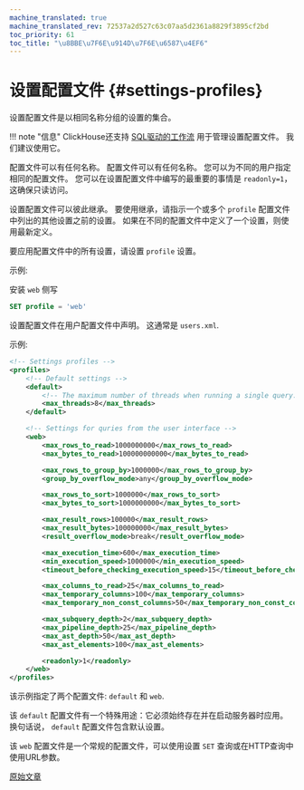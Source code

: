 ```yaml
---
machine_translated: true
machine_translated_rev: 72537a2d527c63c07aa5d2361a8829f3895cf2bd
toc_priority: 61
toc_title: "\u8BBE\u7F6E\u914D\u7F6E\u6587\u4EF6"
---
```


# 设置配置文件 {#settings-profiles}

设置配置文件是以相同名称分组的设置的集合。

!!! note "信息"
    ClickHouse还支持 [SQL驱动的工作流](../access-rights.md#access-control) 用于管理设置配置文件。 我们建议使用它。

配置文件可以有任何名称。 配置文件可以有任何名称。 您可以为不同的用户指定相同的配置文件。 您可以在设置配置文件中编写的最重要的事情是 `readonly=1`，这确保只读访问。

设置配置文件可以彼此继承。 要使用继承，请指示一个或多个 `profile` 配置文件中列出的其他设置之前的设置。 如果在不同的配置文件中定义了一个设置，则使用最新定义。

要应用配置文件中的所有设置，请设置 `profile` 设置。

示例:

安装 `web` 侧写

``` sql
SET profile = 'web'
```

设置配置文件在用户配置文件中声明。 这通常是 `users.xml`.

示例:

``` xml
<!-- Settings profiles -->
<profiles>
    <!-- Default settings -->
    <default>
        <!-- The maximum number of threads when running a single query. -->
        <max_threads>8</max_threads>
    </default>

    <!-- Settings for quries from the user interface -->
    <web>
        <max_rows_to_read>1000000000</max_rows_to_read>
        <max_bytes_to_read>100000000000</max_bytes_to_read>

        <max_rows_to_group_by>1000000</max_rows_to_group_by>
        <group_by_overflow_mode>any</group_by_overflow_mode>

        <max_rows_to_sort>1000000</max_rows_to_sort>
        <max_bytes_to_sort>1000000000</max_bytes_to_sort>

        <max_result_rows>100000</max_result_rows>
        <max_result_bytes>100000000</max_result_bytes>
        <result_overflow_mode>break</result_overflow_mode>

        <max_execution_time>600</max_execution_time>
        <min_execution_speed>1000000</min_execution_speed>
        <timeout_before_checking_execution_speed>15</timeout_before_checking_execution_speed>

        <max_columns_to_read>25</max_columns_to_read>
        <max_temporary_columns>100</max_temporary_columns>
        <max_temporary_non_const_columns>50</max_temporary_non_const_columns>

        <max_subquery_depth>2</max_subquery_depth>
        <max_pipeline_depth>25</max_pipeline_depth>
        <max_ast_depth>50</max_ast_depth>
        <max_ast_elements>100</max_ast_elements>

        <readonly>1</readonly>
    </web>
</profiles>
```

该示例指定了两个配置文件: `default` 和 `web`.

该 `default` 配置文件有一个特殊用途：它必须始终存在并在启动服务器时应用。 换句话说， `default` 配置文件包含默认设置。

该 `web` 配置文件是一个常规的配置文件，可以使用设置 `SET` 查询或在HTTP查询中使用URL参数。

[原始文章](https://clickhouse.com/docs/en/operations/settings/settings_profiles/) <!--hide-->
